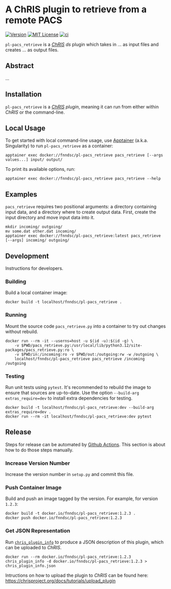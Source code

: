 # A ChRIS plugin to retrieve from a remote PACS 

[![Version](https://img.shields.io/docker/v/fnndsc/pl-pacs_retrieve?sort=semver)](https://hub.docker.com/r/fnndsc/pl-pacs_retrieve)
[![MIT License](https://img.shields.io/github/license/fnndsc/pl-pacs_retrieve)](https://github.com/FNNDSC/pl-pacs_retrieve/blob/main/LICENSE)
[![ci](https://github.com/FNNDSC/pl-pacs_retrieve/actions/workflows/ci.yml/badge.svg)](https://github.com/FNNDSC/pl-pacs_retrieve/actions/workflows/ci.yml)

`pl-pacs_retrieve` is a [_ChRIS_](https://chrisproject.org/)
_ds_ plugin which takes in ...  as input files and
creates ... as output files.

## Abstract

...

## Installation

`pl-pacs_retrieve` is a _[ChRIS](https://chrisproject.org/) plugin_, meaning it can
run from either within _ChRIS_ or the command-line.

## Local Usage

To get started with local command-line usage, use [Apptainer](https://apptainer.org/)
(a.k.a. Singularity) to run `pl-pacs_retrieve` as a container:

```shell
apptainer exec docker://fnndsc/pl-pacs_retrieve pacs_retrieve [--args values...] input/ output/
```

To print its available options, run:

```shell
apptainer exec docker://fnndsc/pl-pacs_retrieve pacs_retrieve --help
```

## Examples

`pacs_retrieve` requires two positional arguments: a directory containing
input data, and a directory where to create output data.
First, create the input directory and move input data into it.

```shell
mkdir incoming/ outgoing/
mv some.dat other.dat incoming/
apptainer exec docker://fnndsc/pl-pacs_retrieve:latest pacs_retrieve [--args] incoming/ outgoing/
```

## Development

Instructions for developers.

### Building

Build a local container image:

```shell
docker build -t localhost/fnndsc/pl-pacs_retrieve .
```

### Running

Mount the source code `pacs_retrieve.py` into a container to try out changes without rebuild.

```shell
docker run --rm -it --userns=host -u $(id -u):$(id -g) \
    -v $PWD/pacs_retrieve.py:/usr/local/lib/python3.12/site-packages/pacs_retrieve.py:ro \
    -v $PWD/in:/incoming:ro -v $PWD/out:/outgoing:rw -w /outgoing \
    localhost/fnndsc/pl-pacs_retrieve pacs_retrieve /incoming /outgoing
```

### Testing

Run unit tests using `pytest`.
It's recommended to rebuild the image to ensure that sources are up-to-date.
Use the option `--build-arg extras_require=dev` to install extra dependencies for testing.

```shell
docker build -t localhost/fnndsc/pl-pacs_retrieve:dev --build-arg extras_require=dev .
docker run --rm -it localhost/fnndsc/pl-pacs_retrieve:dev pytest
```

## Release

Steps for release can be automated by [Github Actions](.github/workflows/ci.yml).
This section is about how to do those steps manually.

### Increase Version Number

Increase the version number in `setup.py` and commit this file.

### Push Container Image

Build and push an image tagged by the version. For example, for version `1.2.3`:

```
docker build -t docker.io/fnndsc/pl-pacs_retrieve:1.2.3 .
docker push docker.io/fnndsc/pl-pacs_retrieve:1.2.3
```

### Get JSON Representation

Run [`chris_plugin_info`](https://github.com/FNNDSC/chris_plugin#usage)
to produce a JSON description of this plugin, which can be uploaded to _ChRIS_.

```shell
docker run --rm docker.io/fnndsc/pl-pacs_retrieve:1.2.3 chris_plugin_info -d docker.io/fnndsc/pl-pacs_retrieve:1.2.3 > chris_plugin_info.json
```

Intructions on how to upload the plugin to _ChRIS_ can be found here:
https://chrisproject.org/docs/tutorials/upload_plugin

